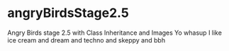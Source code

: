 # angryBirdsStage2.5
Angry Birds stage 2.5 with Class Inheritance and Images
Yo whasup I like ice cream and dream and techno and skeppy and bbh